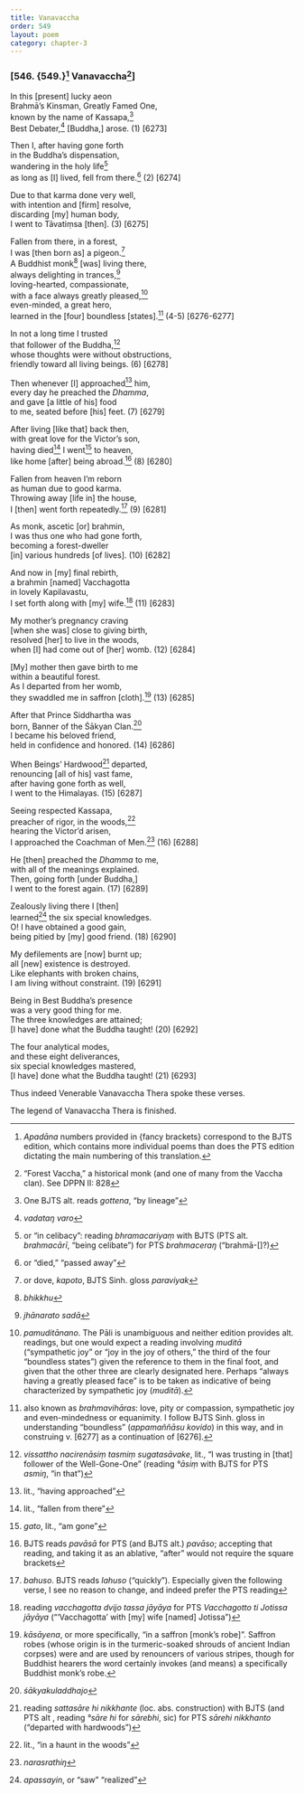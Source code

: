```yaml
---
title: Vanavaccha
order: 549
layout: poem
category: chapter-3
---
```


### \[546. {549.}[^1] Vanavaccha[^2]\]

In this \[present\] lucky aeon  
Brahmā’s Kinsman, Greatly Famed One,  
known by the name of Kassapa,[^3]  
Best Debater,[^4] \[Buddha,\] arose. (1) \[6273\]

Then I, after having gone forth  
in the Buddha’s dispensation,  
wandering in the holy life[^5]  
as long as \[I\] lived, fell from there.[^6] (2) \[6274\]

Due to that karma done very well,  
with intention and \[firm\] resolve,  
discarding \[my\] human body,  
I went to Tāvatiṃsa \[then\]. (3) \[6275\]

Fallen from there, in a forest,  
I was \[then born as\] a pigeon.[^7]  
A Buddhist monk[^8] \[was\] living there,  
always delighting in trances,[^9]  
loving-hearted, compassionate,  
with a face always greatly pleased,[^10]  
even-minded, a great hero,  
learned in the \[four\] boundless \[states\].[^11] (4-5) \[6276-6277\]

In not a long time I trusted  
that follower of the Buddha,[^12]  
whose thoughts were without obstructions,  
friendly toward all living beings. (6) \[6278\]

Then whenever \[I\] approached[^13] him,  
every day he preached the *Dhamma*,  
and gave \[a little of his\] food  
to me, seated before \[his\] feet. (7) \[6279\]

After living \[like that\] back then,  
with great love for the Victor’s son,  
having died[^14] I went[^15] to heaven,  
like home \[after\] being abroad.[^16] (8) \[6280\]

Fallen from heaven I’m reborn  
as human due to good karma.  
Throwing away \[life in\] the house,  
I \[then\] went forth repeatedly.[^17] (9) \[6281\]

As monk, ascetic \[or\] brahmin,  
I was thus one who had gone forth,  
becoming a forest-dweller  
\[in\] various hundreds \[of lives\]. (10) \[6282\]

And now in \[my\] final rebirth,  
a brahmin \[named\] Vacchagotta  
in lovely Kapilavastu,  
I set forth along with \[my\] wife.[^18] (11) \[6283\]

My mother’s pregnancy craving  
\[when she was\] close to giving birth,  
resolved \[her\] to live in the woods,  
when \[I\] had come out of \[her\] womb. (12) \[6284\]

\[My\] mother then gave birth to me  
within a beautiful forest.  
As I departed from her womb,  
they swaddled me in saffron \[cloth\].[^19] (13) \[6285\]

After that Prince Siddhartha was  
born, Banner of the Śākyan Clan.[^20]  
I became his beloved friend,  
held in confidence and honored. (14) \[6286\]

When Beings’ Hardwood[^21] departed,  
renouncing \[all of his\] vast fame,  
after having gone forth as well,  
I went to the Himalayas. (15) \[6287\]

Seeing respected Kassapa,  
preacher of rigor, in the woods,[^22]  
hearing the Victor’d arisen,  
I approached the Coachman of Men.[^23] (16) \[6288\]

He \[then\] preached the *Dhamma* to me,  
with all of the meanings explained.  
Then, going forth \[under Buddha,\]  
I went to the forest again. (17) \[6289\]

Zealously living there I \[then\]  
learned[^24] the six special knowledges.  
O! I have obtained a good gain,  
being pitied by \[my\] good friend. (18) \[6290\]

My defilements are \[now\] burnt up;  
all \[new\] existence is destroyed.  
Like elephants with broken chains,  
I am living without constraint. (19) \[6291\]

Being in Best Buddha’s presence  
was a very good thing for me.  
The three knowledges are attained;  
\[I have\] done what the Buddha taught! (20) \[6292\]

The four analytical modes,  
and these eight deliverances,  
six special knowledges mastered,  
\[I have\] done what the Buddha taught! (21) \[6293\]

Thus indeed Venerable Vanavaccha Thera spoke these verses.

The legend of Vanavaccha Thera is finished.

[^1]: *Apadāna* numbers provided in {fancy brackets} correspond to the BJTS edition, which contains more individual poems than does the PTS edition dictating the main numbering of this translation.

[^2]: “Forest Vaccha,” a historical monk (and one of many from the Vaccha clan). See DPPN II: 828

[^3]: One BJTS alt. reads *gottena*, “by lineage”

[^4]: *vadataŋ varo*

[^5]: or “in celibacy”: reading *bhramacariyaṃ* with BJTS (PTS alt. *brahmacārī*, “being celibate”) for PTS *brahmaceraŋ* (“brahmā-\[\]?)

[^6]: or “died,” “passed away”

[^7]: or dove, *kapoto*, BJTS Sinh. gloss *paraviyak*

[^8]: *bhikkhu*

[^9]: *jhānarato sadā*

[^10]: *pamuditānano*. The Pāli is unambiguous and neither edition provides alt. readings, but one would expect a reading involving *muditā* (“sympathetic joy” or “joy in the joy of others,” the third of the four “boundless states”) given the reference to them in the final foot, and given that the other three are clearly designated here. Perhaps “always having a greatly pleased face” is to be taken as indicative of being characterized by sympathetic joy (*muditā*).

[^11]: also known as *brahmavihāras*: love, pity or compassion, sympathetic joy and even-mindedness or equanimity. I follow BJTS Sinh. gloss in understanding “boundless” (*appamaññāsu kovido*) in this way, and in construing v. \[6277\] as a continuation of \[6276\].

[^12]: *vissattho nacirenāsiṃ tasmiṃ sugatasāvake*, lit., “I was trusting in \[that\] follower of the Well-Gone-One” (reading *°āsiṃ* with BJTS for PTS *asmiŋ*, “in that”)

[^13]: lit., “having approached”

[^14]: lit., “fallen from there”

[^15]: *gato*, lit., “am gone”

[^16]: BJTS reads *pavāsā* for PTS (and BJTS alt.) *pavāso*; accepting that reading, and taking it as an ablative, “after” would not require the square brackets

[^17]: *bahuso*. BJTS reads *lahuso* (“quickly”). Especially given the following verse, I see no reason to change, and indeed prefer the PTS reading

[^18]: reading *vacchagotta dvijo tassa jāyāya* for PTS *Vacchagotto ti Jotissa jāyāya* (“‘Vacchagotta’ with \[my\] wife \[named\] Jotissa”)

[^19]: *kāsāyena*, or more specifically, “in a saffron \[monk’s robe\]”. Saffron robes (whose origin is in the turmeric-soaked shrouds of ancient Indian corpses) were and are used by renouncers of various stripes, though for Buddhist hearers the word certainly invokes (and means) a specifically Buddhist monk’s robe.

[^20]: *śākyakuladdhajo*

[^21]: reading *sattasāre hi nikkhante* (loc. abs. construction) with BJTS (and PTS alt , reading *°sāre hi* for *sārebhi*, sic) for PTS *sārehi nikkhanto* (“departed with hardwoods”)

[^22]: lit., “in a haunt in the woods”

[^23]: *narasrathiŋ*

[^24]: *apassayin*, or “saw” “realized”
